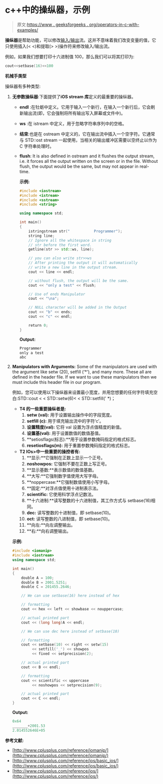 # c++中的操纵器，示例

> 原文:[https://www . geeksforgeeks . org/operators-in-c-with-examples/](https://www.geeksforgeeks.org/manipulators-in-c-with-examples/)

**操纵器**是帮助功能，可以修改[输入/输出](https://www.geeksforgeeks.org/basic-input-output-c/)流。这并不意味着我们改变变量的值，它只使用插入(< <)和提取(> >)操作符来修改输入/输出流。

例如，如果我们想要打印十六进制值 100，那么我们可以将其打印为:

```cpp
cout<<setbase(16)<<100
```

**机械手类型**

操纵器有多种类型:

1.  **无参数操纵器**:下面提供了**iOS stream 库**定义的最重要的操纵器。
    *   **endl** :在牡蛎中定义。它用于输入一个新行，在输入一个新行后，它会刷新输出流(即，它会强制将所有输出写入屏幕或文件中)。
    *   **ws** :在 istream 中定义，用于忽略字符串序列中的空格。
    *   **结束**:也是在 ostream 中定义的，它在输出流中插入一个空字符。它通常与 STD::ost stream 一起使用，当相关的输出缓冲区需要以空终止以作为 C 字符串处理时。
    *   **flush**: It is also defined in ostream and it flushes the output stream, i.e. it forces all the output written on the screen or in the file. Without flush, the output would be the same, but may not appear in real-time.

        **示例:**

        ```cpp
        #include <iostream>
        #include <istream>
        #include <sstream>
        #include <string>

        using namespace std;

        int main()
        {
            istringstream str("           Programmer");
            string line;
            // Ignore all the whitespace in string
            // str before the first word.
            getline(str >> std::ws, line);

            // you can also write str>>ws
            // After printing the output it will automatically
            // write a new line in the output stream.
            cout << line << endl;

            // without flush, the output will be the same.
            cout << "only a test" << flush;

            // Use of ends Manipulator
            cout << "\na";

            // NULL character will be added in the Output
            cout << "b" << ends;
            cout << "c" << endl;

            return 0;
        }
        ```

        **Output:**

        ```cpp
        Programmer
        only a test
        abc

        ```

2.  **Manipulators with Arguments:** Some of the manipulators are used with the argument like setw (20), setfill (‘*’), and many more. These all are defined in the header file. If we want to use these manipulators then we must include this header file in our program.

    例如，您可以使用以下操纵器来设置最小宽度，并用您想要的任何字符填充空白:STD::cout < < STD::setw(6)< < STD::setfill(' *)；

    *   **T4 的一些重要操纵者是:**
        1.  **setw (val):** 用于设置输出操作中的字段宽度。
        2.  **setfill (c):** 用于填充输出流中的字符‘c’。
        3.  **设置精度(val):** 它将 val 设置为浮点值精度的新值。
        4.  **设置基(val):** 用于设置数值的数值基值。
        5.  **setiosflags(标志):**用于设置参数掩码指定的格式标志。
        6.  **resetiosflags(m):** 用于重置参数掩码指定的格式标志。
    *   **T2 IOs>中一些重要的操控者有:**
        1.  **显示:**它强制在正数上显示一个正号。
        2.  **noshowpos:** 它强制不要在正数上写正号。
        3.  **显示基数:**表示数值的数值基数。
        4.  **大写:**它强制数字值使用大写字母。
        5.  **noppercase:**它强制数值使用小写字母。
        6.  **固定:**对浮点值使用十进制表示法。
        7.  **scientific:** 它使用科学浮点记数法。
        8.  **十六进制:**读写整数的十六进制值，其工作方式与 setbase(16)相同。
        9.  **dec:** 读写整数的十进制值，即 setbase(10)。
        10.  **oct:** 读写整数的八进制值，即 setbase(10)。
        11.  **向左:**向左调整输出。
        12.  **右:**向右调整输出。

    **示例:**

    ```cpp
    #include <iomanip>
    #include <iostream>
    using namespace std;

    int main()
    {
        double A = 100;
        double B = 2001.5251;
        double C = 201455.2646;

        // We can use setbase(16) here instead of hex

        // formatting
        cout << hex << left << showbase << nouppercase;

        // actual printed part
        cout << (long long)A << endl;

        // We can use dec here instead of setbase(10)

        // formatting
        cout << setbase(10) << right << setw(15)
             << setfill('_') << showpos
             << fixed << setprecision(2);

        // actual printed part
        cout << B << endl;

        // formatting
        cout << scientific << uppercase
             << noshowpos << setprecision(9);

        // actual printed part
        cout << C << endl;
    }
    ```

    **Output:**

    ```cpp
    0x64
    _______+2001.53
    2.014552646E+05

    ```

**参考文献:**

*   [http://www.cplusplus.com/reference/iomanip/](http://www.cplusplus.com/reference/iomanip/)
*   [http://www.cplusplus.com/reference/ios/basic_ios/](http://www.cplusplus.com/reference/ios/basic_ios/)
*   [http://www.cplusplus.com/reference/ios/](http://www.cplusplus.com/reference/ios/)